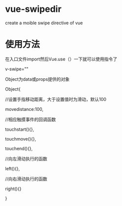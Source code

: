 # vue-swipedir
create a  moible swipe directive of vue
# 使用方法
在入口文件import然后Vue.use（）一下就可以使用指令了  

v-swipe="<Object>"  

Object为data或props提供的对象  

Object{  

  //设置手指移动距离，大于设置值时为滑动，默认100  

   movedistance:100,  

  //相应触摸事件的回调函数  

   touchstart(){},  

   touchmove(){},  

   touchend(){},  

  //向左滑动执行的函数  

   left(){},  

  //向右滑动执行的函数  

   right(){}  
   
  }
